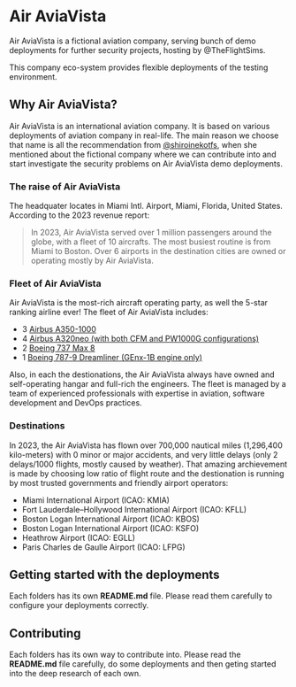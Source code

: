 # Air AviaVista

Air AviaVista is a fictional aviation company, serving bunch of demo deployments for further security projects, hosting by @TheFlightSims.

This company eco-system provides flexible deployments of the testing environment.

## Why Air AviaVista?

Air AviaVista is an international aviation company. It is based on various deployments of aviation company in real-life. The main reason we choose that name is all the recommendation from [@shiroinekotfs](https://github.com/shiroinekotfs), when she mentioned about the fictional company where we can contribute into and start investigate the security problems on Air AviaVista demo deployments.

### The raise of Air AviaVista

The headquater locates in Miami Intl. Airport, Miami, Florida, United States. According to the 2023 revenue report:

> In 2023, Air AviaVista served over 1 million passengers around the globe, with a fleet of 10 aircrafts. The most busiest routine is from Miami to Boston. Over 6 airports in the destination cities are owned or operating mostly by Air AviaVista.

### Fleet of Air AviaVista

Air AviaVista is the most-rich aircraft operating party, as well the 5-star ranking airline ever! The fleet of Air AviaVista includes:

* 3 [Airbus A350-1000](https://en.wikipedia.org/wiki/Airbus_A350)
* 4 [Airbus A320neo (with both CFM and PW1000G configurations)](https://en.wikipedia.org/wiki/Airbus_A320neo_family)
* 2 [Boeing 737 Max 8](https://en.wikipedia.org/wiki/Boeing_737_MAX)
* 1 [Boeing 787-9 Dreamliner (GEnx-1B engine only)](https://en.wikipedia.org/wiki/Boeing_787_Dreamliner)

Also, in each the destionations, the Air AviaVista always have owned and self-operating hangar and full-rich the engineers. The fleet is managed by a team of experienced professionals with expertise in aviation, software development and DevOps practices.

### Destinations

In 2023, the Air AviaVista has flown over 700,000 nautical miles (1,296,400 kilo-meters) with 0 minor or major accidents, and very little delays (only 2 delays/1000 flights, mostly caused by weather). That amazing archievement is made by choosing low ratio of flight route and the destionation is running by most trusted governments and friendly airport operators:

* Miami International Airport (ICAO: KMIA)
* Fort Lauderdale–Hollywood International Airport (ICAO: KFLL)
* Boston Logan International Airport (ICAO: KBOS)
* Boston Logan International Airport (ICAO: KSFO)
* Heathrow Airport (ICAO: EGLL)
* Paris Charles de Gaulle Airport (ICAO: LFPG)

## Getting started with the deployments

Each folders has its own **README.md** file. Please read them carefully to configure your deployments correctly.

## Contributing

Each folders has its own way to contribute into. Please read the **README.md** file carefully, do some deployments and then geting started into the deep research of each own.
